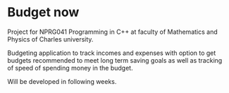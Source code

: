 # Budget now

Project for NPRG041 Programming in C++ at faculty of Mathematics and Physics of Charles university. 

Budgeting application to track incomes and expenses with option to get budgets recommended to meet long term saving goals as well as tracking of speed of spending money in the budget. 

Will be developed in following weeks. 
